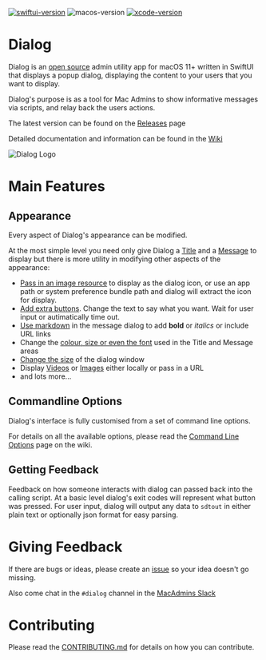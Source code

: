 [![swiftui-version](https://img.shields.io/badge/SwiftUI-2.0-brightgreen)](https://developer.apple.com/documentation/swiftui) ![macos-version](https://img.shields.io/badge/macOS-11+-blue) [![xcode-version](https://img.shields.io/badge/xcode-12.5.1-red)](https://developer.apple.com/xcode/)

# Dialog

Dialog is an [open source](https://github.com/bartreardon/Dialog-public/blob/main/LICENSE.md) admin utility app for macOS 11+ written in SwiftUI that displays a popup dialog, displaying the content to your users that you want to display.

Dialog's purpose is as a tool for Mac Admins to show informative messages via scripts, and relay back the users actions.

The latest version can be found on the [Releases](https://github.com/bartreardon/Dialog-public/releases) page

Detailed documentation and information can be found in the [Wiki](https://github.com/bartreardon/Dialog-public/wiki)

![Dialog Logo](https://user-images.githubusercontent.com/3598965/125153263-d1baf780-e195-11eb-92ee-9321aa848ffc.png)


# Main Features

## Appearance
Every aspect of Dialog's appearance can be modified.

At the most simple level you need only give Dialog a [Title](https://github.com/bartreardon/Dialog-public/wiki/Customising-the-Title) and a [Message](https://github.com/bartreardon/Dialog-public/wiki/Customising-the-Message-area) to display but there is more utility in modifying other aspects of the appearance:
 * [Pass in an image resource](https://github.com/bartreardon/Dialog-public/wiki/Customising-the-Icon) to display as the dialog icon, or use an app path or system preference bundle path and dialog will extract the icon for display.
 * [Add extra buttons](https://github.com/bartreardon/Dialog-public/wiki/Buttons-and-button-behaviour). Change the text to say what you want. Wait for user input or autimatically time out.
 * [Use markdown](https://github.com/bartreardon/Dialog-public/wiki/Customising-the-Message-area#markdown-support-new-from-v150) in the message dialog to add **bold** or _italics_ or include URL links
 * Change the [colour, size or even the font](https://github.com/bartreardon/Dialog-public/wiki/Customising-the-Title#customising-title-font-properties) used in the Title and Message areas
 * [Change the size](https://github.com/bartreardon/Dialog-public/wiki/Window-Size-and-Behaviour) of the dialog window
 * Display [Videos](https://github.com/bartreardon/Dialog-public/wiki/Customising-the-Message-area#displaying-videos-new-from-v180) or [Images](https://github.com/bartreardon/Dialog-public/wiki/Customising-the-Message-area#displaying-images-new-from-v160) either locally or pass in a URL
 * and lots more...


## Commandline Options

Dialog's interface is fully customised from a set of command line options.

For details on all the available options, please read the [Command Line Options](https://github.com/bartreardon/Dialog-public/wiki/Command-Line-Options) page on the wiki.


## Getting Feedback
Feedback on how someone interacts with dialog can passed back into the calling script. At a basic level dialog's exit codes will represent what button was pressed. For user input, dialog will output any data to `sdtout` in either plain text or optionally json format for easy parsing.

# Giving Feedback
If there are bugs or ideas, please create an [issue](https://github.com/bartreardon/Dialog-public/issues/new/choose) so your idea doesn't go missing.

Also come chat in the `#dialog` channel in the [MacAdmins Slack](https://www.macadmins.org)

# Contributing

Please read the [CONTRIBUTING.md](https://github.com/bartreardon/Dialog-public/blob/main/CONTRIBUTING.md) for details on how you can contribute.

<!--
Author: Bart Reardon
Keywords: swift swiftui swift-dialog utility macadmins apple macos
-->

